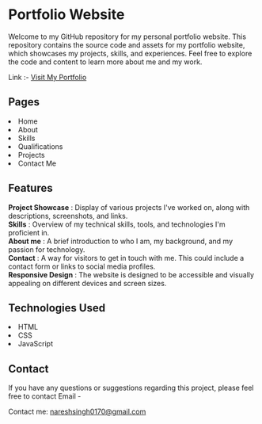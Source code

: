 <h1>Portfolio Website</h1>

Welcome to my GitHub repository for my personal portfolio website. This repository contains the source code and assets for my portfolio website, which showcases my projects, skills, and experiences. Feel free to explore the code and content to learn more about me and my work.

Link :- <a href="https://nareshchauhan01.github.io/Portfolio/" target="_blank">Visit My Portfolio</a>

<h2>Pages</h2>

<li>Home</li>
<li>About</li>
<li>Skills</li>
<li>Qualifications</li>
<li>Projects</li>
<li>Contact Me </li>

<h2>Features</h2>

**Project Showcase** : Display of various projects I've worked on, along with descriptions, screenshots, and links.<br/>
**Skills** : Overview of my technical skills, tools, and technologies I'm proficient in. <br/>
**About me** : A brief introduction to who I am, my background, and my passion for technology. <br/>
**Contact**  : A way for visitors to get in touch with me. This could include a contact form or links to social media profiles. <br/>
**Responsive Design** : The website is designed to be accessible and visually appealing on different devices and screen sizes. <br/>

<h2>Technologies Used</h2>

<li>HTML</li>
<li>CSS</li>
<li>JavaScript</li>

<h2>Contact</h2>
If you have any questions or suggestions regarding this project, please feel free to contact Email - <p>Contact me: 
    <a href="mailto:nareshsingh0170@gmail.com">nareshsingh0170@gmail.com</a>
</p>


